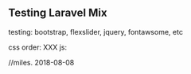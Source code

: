 

## Testing Laravel Mix

testing:
bootstrap, flexslider, jquery, fontawsome, etc

css order: XXX
js:



//miles. 2018-08-08